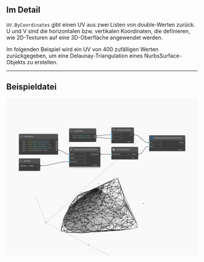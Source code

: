 ## Im Detail
`UV.ByCoordinates` gibt einen UV aus zwei Listen von double-Werten zurück. U und V sind die horizontalen bzw. vertikalen Koordinaten, die definieren, wie 2D-Texturen auf eine 3D-Oberfläche angewendet werden.

Im folgenden Beispiel wird ein UV von 400 zufälligen Werten zurückgegeben, um eine Delaunay-Triangulation eines NurbsSurface-Objekts zu erstellen.

___
## Beispieldatei

![ByCoordinates](./Autodesk.DesignScript.Geometry.UV.ByCoordinates_img.jpg)

